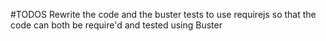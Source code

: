 #TODOS
Rewrite the code and the buster tests to use requirejs so that the code
can both be require'd and tested using Buster
